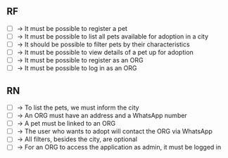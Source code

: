 ## RF

 - [ ] -> It must be possible to register a pet
 - [ ] -> It must be possible to list all pets available for adoption in a city
 - [ ] -> It should be possible to filter pets by their characteristics
 - [ ] -> It must be possible to view details of a pet up for adoption
 - [ ] -> It must be possible to register as an ORG
 - [ ] -> It must be possible to log in as an ORG

 ## RN

 - [ ] -> To list the pets, we must inform the city
 - [ ] -> An ORG must have an address and a WhatsApp number
 - [ ] -> A pet must be linked to an ORG
 - [ ] -> The user who wants to adopt will contact the ORG via WhatsApp
 - [ ] -> All filters, besides the city, are optional
 - [ ] -> For an ORG to access the application as admin, it must be logged in